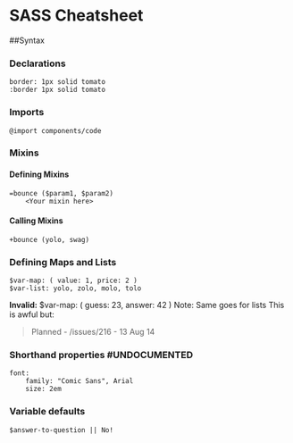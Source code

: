 # SASS Cheatsheet
##Syntax
### Declarations
	border: 1px solid tomato
	:border 1px solid tomato

### Imports
	@import components/code

### Mixins
#### Defining Mixins
	=bounce ($param1, $param2)
		<Your mixin here>

#### Calling Mixins
	+bounce (yolo, swag)

### Defining Maps and Lists
	$var-map: ( value: 1, price: 2 )
	$var-list: yolo, zolo, molo, tolo
**Invalid:**
	$var-map: (
		guess: 23,
		answer: 42
	)
Note: Same goes for lists
This is awful but:
> Planned - /issues/216 - 13 Aug 14

### Shorthand properties #UNDOCUMENTED
	font:
		family: "Comic Sans", Arial
		size: 2em

### Variable defaults
	$answer-to-question || No!